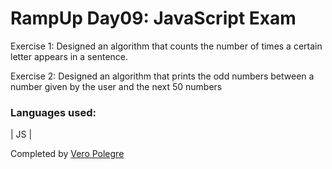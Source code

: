 # RampUp Day09: JavaScript Exam

Exercise 1:
Designed an algorithm that counts the number of times a certain letter appears in a sentence.

Exercise 2:
Designed an algorithm that prints the odd numbers between a number given by the user and the next 50 numbers

### Languages used:
| JS |

Completed by [Vero Polegre](https://github.com/VeroPolegre)
